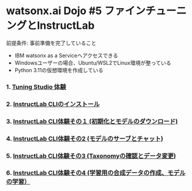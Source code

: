 # watsonx.ai Dojo #5 ファインチューニングとInstructLab

前提条件: 事前準備を完了していること
* IBM watsonx as a Serviceへアクセスできる
* Windowsユーザーの場合、Ubuntu/WSL2でLinux環境が整っている
* Python 3.11の仮想環境を作成している

### 1. [Tuning Studio 体験](https://github.com/IBM/japan-technology/tree/main/watsonx.ai/dojo/05/01#tuning-studio-%E4%BD%93%E9%A8%93)

### 2. [InstructLab CLIのインストール](https://github.com/IBM/japan-technology/tree/main/watsonx.ai/dojo/05/02#instructlab-cli%E3%81%AE%E3%82%A4%E3%83%B3%E3%82%B9%E3%83%88%E3%83%BC%E3%83%AB)

### 3. [InstructLab CLI体験その１ (初期化とモデルのダウンロード)](https://github.com/IBM/japan-technology/tree/main/watsonx.ai/dojo/05/03#instructlab-cli%E4%BD%93%E9%A8%93%E3%81%9D%E3%81%AE%EF%BC%91-%E5%88%9D%E6%9C%9F%E5%8C%96%E3%81%A8%E3%83%A2%E3%83%87%E3%83%AB%E3%81%AE%E3%83%80%E3%82%A6%E3%83%B3%E3%83%AD%E3%83%BC%E3%83%89)

### 4. [InstructLab CLI体験その2 (モデルのサーブとチャット)](https://github.com/IBM/japan-technology/tree/main/watsonx.ai/dojo/05/04#instructlab-cli%E4%BD%93%E9%A8%93%E3%81%9D%E3%81%AE2-%E3%83%A2%E3%83%87%E3%83%AB%E3%81%AE%E3%82%B5%E3%83%BC%E3%83%96%E3%81%A8%E3%83%81%E3%83%A3%E3%83%83%E3%83%88)

### 5. [InstructLab CLI体験その3 (Taxonomyの確認とデータ変更)](https://github.com/IBM/japan-technology/tree/main/watsonx.ai/dojo/05/05#instructlab-cli%E4%BD%93%E9%A8%93%E3%81%9D%E3%81%AE3-taxonomy%E3%81%AE%E7%A2%BA%E8%AA%8D%E3%81%A8%E3%83%87%E3%83%BC%E3%82%BF%E5%A4%89%E6%9B%B4)

### 6. [InstructLab CLI体験その4 (学習用の合成データの作成、モデルの学習）](https://github.com/IBM/japan-technology/tree/main/watsonx.ai/dojo/05/06#instructlab-cli%E4%BD%93%E9%A8%93%E3%81%9D%E3%81%AE4-%E5%AD%A6%E7%BF%92%E7%94%A8%E3%81%AE%E5%90%88%E6%88%90%E3%83%87%E3%83%BC%E3%82%BF%E3%81%AE%E4%BD%9C%E6%88%90%E3%83%A2%E3%83%87%E3%83%AB%E3%81%AE%E5%AD%A6%E7%BF%92)


